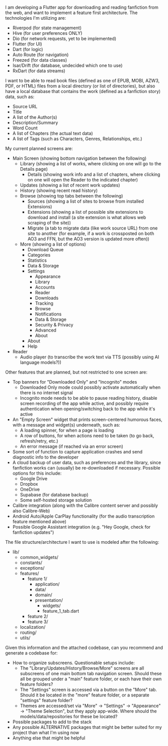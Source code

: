 I am developing a Flutter app for downloading and reading fanfiction from the web, and want to implement a feature first architecture. The technologies I'm utilizing are:

-   Riverpod (for state management)
-   Hive (for user preferences ONLY)
-   Dio (for network requests, yet to be implemented)
-   Flutter (for UI)
-   Dart (for logic)
-   Auto Route (for navigation)
-   Freezed (for data classes)
-   Isar/Drift (for database, undecided which one to use)
-   RxDart (for data streams)

I want to be able to read book files (defined as one of EPUB, MOBI, AZW3, PDF, or HTML) files from a local directory (or list of directories), but also have a local database that contains the work (defined as a fanfiction story) data, such as:

-   Source URL
-   Title
-   A list of the Author(s)
-   Description/Summary
-   Word Count
-   A list of Chapters (the actual text data)
-   A list of Tags (such as Characters, Genres, Relationships, etc.)

My current planned screens are:

-   Main Screen (showing bottom navigation between the following)
    -   Library (showing a list of works, where clicking on one will go to the Details page)
        -   Details (showing work info and a list of chapters, where clicking on one will open the Reader to the indicated chapter)
    -   Updates (showing a list of recent work updates)
    -   History (showing recent read history)
    -   Browse (showing top tabs between the following)
        -   Sources (showing a list of sites to browse from installed Extensions)
        -   Extensions (showing a list of possible site extensions to download and install (a site extension is what allows web scraping of the site))
        -   Migrate (a tab to migrate data (like work source URL) from one site to another (for example, if a work is crossposted on both AO3 and FFN, but the AO3 version is updated more often))
    -   More (showing a list of options)
        -   Download Queue
        -   Categories
        -   Statistics
        -   Data & Storage
        -   Settings
            -   Appearance
            -   Library
            -   Accounts
            -   Reader
            -   Downloads
            -   Tracking
            -   Browse
            -   Notifications
            -   Data & Storage
            -   Security & Privacy
            -   Advanced
            -   About
        -   About
        -   Help
-   Reader
    -   Audio player (to transcribe the work text via TTS (possibly using AI language models?))

Other features that are planned, but not restricted to one screen are:

-   Top banners for "Downloaded Only" and "Incognito" modes
    -   Downloaded Only mode could possibly activate automatically when there is no internet signal
    -   Incognito mode needs to be able to pause reading history, disable screen recording of the app while active, and possibly require authentication when opening/switching back to the app while it's active
-   An "Empty Screen" widget that prints screen-centered humorous faces, with a message and widget(s) underneath, such as:
    -   A loading spinner, for when a page is loading
    -   A row of buttons, for when actions need to be taken (to go back, refresh/retry, etc.)
    -   An error message (if reached via an error screen)
-   Some sort of function to capture application crashes and send diagnostic info to the developer
-   A cloud backup of user data, such as preferences and the library, since fanfiction works can (usually) be re-downloaded if necessary. Possible options for this include:
    -   Google Drive
    -   Dropbox
    -   OneDrive
    -   Supabase (for database backup)
    -   Some self-hosted storage solution
-   Calibre integration (along with the Calibre content server and possibly also Calibre-Web)
-   Android Auto/Apple CarPlay functionality (for the audio transcription feature mentioned above)
-   Possible Google Assistant integration (e.g. "Hey Google, check for fanfiction updates")

The file structure/architecture I want to use is modeled after the following:

-   lib/
    -   common_widgets/
    -   constants/
    -   exceptions/
    -   features/
        -   feature 1/
            -   application/
            -   data/
            -   domain/
            -   presentation/
                -   widgets/
                -   feature_1_tab.dart
        -   feature 2/
        -   feature 3/
    -   localization/
    -   routing/
    -   utils/

Given this information and the attached codebase, can you recommend and generate a codebase for:

-   How to organize subscreens. Questionable setups include:
    -   The "Library/Updates/History/Browse/More" screens are all subscreens of one main bottom tab navigation screen. Should these all be grouped under a "main" feature folder, or each have their own feature folders?
    -   The "Settings" screen is accessed via a button on the "More" tab. Should it be located in the "more" feature folder, or a separate "settings" feature folder?
    -   Themes are accessed/set via "More" -> "Settings" -> "Appearance" -> "Theme Selection", but they apply app-wide. Where should the models/data/repositories for these be located?
-   Possible packages to add to the stack
-   Any possible ALTERNATIVE packages that might be better suited for my project than what I'm using now
-   Anything else that might be helpful
